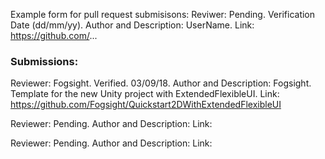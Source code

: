 Example form for pull request submisisons:
Reviwer: Pending. Verification Date (dd/mm/yy).
Author and Description: UserName. 
Link: https://github.com/...

### Submissions:

Reviewer: Fogsight. Verified. 03/09/18.
Author and Description: Fogsight. Template for the new Unity project with ExtendedFlexibleUI.
Link: https://github.com/Fogsight/Quickstart2DWithExtendedFlexibleUI

Reviewer: Pending.
Author and Description:
Link:

Reviewer: Pending.
Author and Description:
Link:
